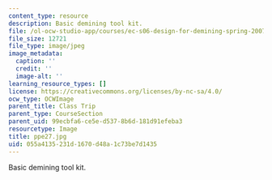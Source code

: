 ```yaml
---
content_type: resource
description: Basic demining tool kit.
file: /ol-ocw-studio-app/courses/ec-s06-design-for-demining-spring-2007/055a4135231d1670d48a1c73be7d1435_ppe27.jpg
file_size: 12721
file_type: image/jpeg
image_metadata:
  caption: ''
  credit: ''
  image-alt: ''
learning_resource_types: []
license: https://creativecommons.org/licenses/by-nc-sa/4.0/
ocw_type: OCWImage
parent_title: Class Trip
parent_type: CourseSection
parent_uid: 99ecbfa6-ce5e-d537-8b6d-181d91efeba3
resourcetype: Image
title: ppe27.jpg
uid: 055a4135-231d-1670-d48a-1c73be7d1435
---
```

Basic demining tool kit.